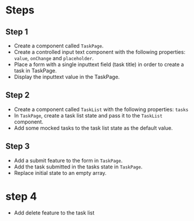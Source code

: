 # Steps
## Step 1
- Create a component called `TaskPage`.
- Create a controlled input text component with the following properties: `value`, `onChange` and `placeholder`.
- Place a form with a single inputtext field (task title) in order to create a task in TaskPage.
- Display the inputtext value in the TaskPage.

## Step 2
- Create a component called `TaskList` with the following properties: `tasks`
- In `TaskPage`, create a task list state and pass it to the `TaskList` component.
- Add some mocked tasks to the task list state as the default value.

## Step 3
- Add a submit feature to the form in `TaskPage`.
- Add the task submitted in the tasks state in `TaskPage`.
- Replace initial state to an empty array.

# step 4
- Add delete feature to the task list

